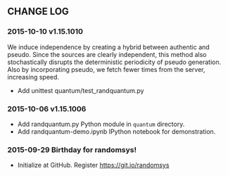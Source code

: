 ## CHANGE LOG

###  2015-10-10  v1.15.1010

We induce independence by creating a hybrid between authentic
and pseudo. Since the sources are clearly independent, this method also
stochastically disrupts the deterministic periodicity of pseudo generation.
Also by incorporating pseudo, we fetch fewer times from the server, 
increasing speed.

- Add unittest quantum/test_randquantum.py

###  2015-10-06  v1.15.1006

- Add randquantum.py Python module in `quantum` directory.
- Add randquantum-demo.ipynb IPython notebook for demonstration.

###  2015-09-29  Birthday for randomsys! 

- Initialize at GitHub. Register https://git.io/randomsys 


